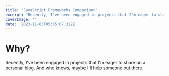 ```yaml
---
title: 'JavaScript Frameworks Comparison'
excerpt: "Recently, I've been engaged in projects that I'm eager to share on a personal blog. And who knows, maybe I'll help someone out there."
coverImage: ''
date: '2023-11-05T05:35:07.322Z'
---
```


# Why?

Recently, I've been engaged in projects that I'm eager to share on a personal blog. And who knows, maybe I'll help someone out there.
